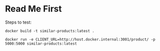# Read Me First
Steps to test:
```
docker build -t similar-products:latest .
```

```
docker run -e CLIENT_URL=http://host.docker.internal:3001/product/ -p 5000:5000 similar-products:latest
```
